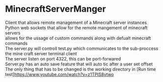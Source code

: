 # MinecraftServerManger
Client that allows remote management of a Minecraft server instances <br>
Python web sockets that allow for the remote mangement of minecraft servers<br>
allows for the ussage of custom commands along with defualt minecraft commands<br>
The server.py will controll test.py which communicates to the sub-proccess the mine craft server terminal client <br>
The server listen on port 4322, this can be port-forwared <br>
Server.py has an auto save feature that will auto tic after a user set offset <br>
The only thing that has to be changed is the working directory in 
[Run time test]https://www.youtube.com/watch?v=z1TPIS8vtwo
